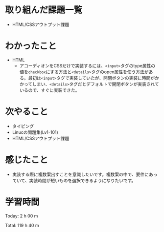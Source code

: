# 取り組んだ課題一覧
- HTML/CSSアウトプット課題

# わかったこと
- HTML
  - アコーディオンをCSSだけで実装するには、`<input>`タグのtype属性の値を`checkbox`にする方法と`<details>`タグのopen属性を使う方法がある。最初は`<input>`タグで実装していたが、開閉ボタンの実装に時間がかかってしまい、`<details>`タグだとデフォルトで開閉ボタンが実装されているので、すぐに実装できた。

# 次やること
- タイピング
- Linucの問題集(Lv1-101)
- HTML/CSSアウトプット課題

# 感じたこと
- 実装する際に複数案出すことを意識したいです。複数案の中で、要件にあっていて、実装時間が短いものを選択できるようになりたいです。


# 学習時間
Today: 2 h 00 m

Total: 119 h 40 m
